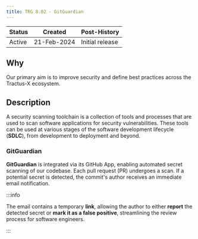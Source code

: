 ```yaml
---
title: TRG 8.02 - GitGuardian
---
```


| Status | Created     | Post-History                         |
|--------|-------------|--------------------------------------|
| Active | 21-Feb-2024 | Initial release                      |

## Why

Our primary aim is to improve security and define best practices across the Tractus-X ecosystem.

## Description

A security scanning toolchain is a collection of tools and processes that are used to scan software applications for security vulnerabilities. These tools can be used at various stages of the software development lifecycle (**SDLC**), from development to deployment and beyond.

### GitGuardian

**GitGuardian** is integrated via its GitHub App, enabling automated secret scanning of our codebase. Each pull request (PR) undergoes a scan. If a potential secret is detected, the commit's author receives an immediate email notification.

:::info

The email contains a temporary **link**, allowing the author to either **report** the detected secret or **mark it as a false positive**, streamlining the review process for software engineers.

:::
